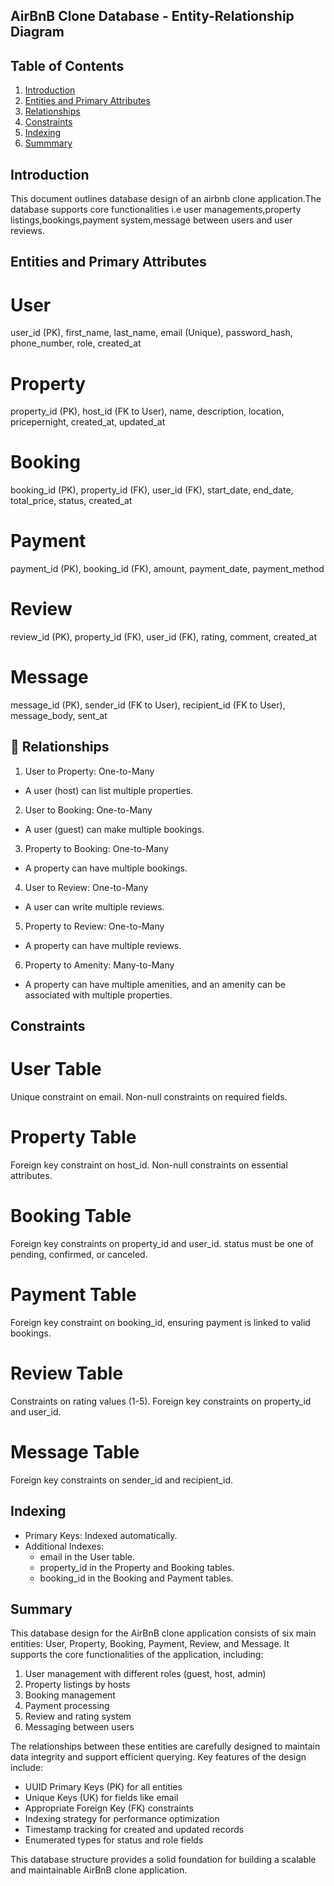 ## AirBnB Clone Database - Entity-Relationship Diagram

## Table of Contents

1. [Introduction](#introduction)
2. [Entities and Primary Attributes](#entities-and-primary-attributes)
3. [Relationships](#-relationships)
4. [Constraints](#constraints)
5. [Indexing](#indexing)
6. [Summmary](#summary)

## Introduction

This document outlines database design of an airbnb clone application.The database supports core functionalities i.e user managements,property listings,bookings,payment system,message between users and user reviews.

## Entities and Primary Attributes

# User

user_id (PK), first_name, last_name, email (Unique), password_hash, phone_number, role, created_at

# Property

property_id (PK), host_id (FK to User), name, description, location, pricepernight, created_at, updated_at

# Booking

booking_id (PK), property_id (FK), user_id (FK), start_date, end_date, total_price, status, created_at

# Payment

payment_id (PK), booking_id (FK), amount, payment_date, payment_method

# Review

review_id (PK), property_id (FK), user_id (FK), rating, comment, created_at

# Message

message_id (PK), sender_id (FK to User), recipient_id (FK to User), message_body, sent_at

## 🔗 Relationships

1. User to Property: One-to-Many

- A user (host) can list multiple properties.

2. User to Booking: One-to-Many

- A user (guest) can make multiple bookings.

3. Property to Booking: One-to-Many

- A property can have multiple bookings.

4. User to Review: One-to-Many

- A user can write multiple reviews.

5. Property to Review: One-to-Many

- A property can have multiple reviews.

6. Property to Amenity: Many-to-Many

- A property can have multiple amenities, and an amenity can be associated with multiple properties.

## Constraints

# User Table

Unique constraint on email.
Non-null constraints on required fields.

# Property Table

Foreign key constraint on host_id.
Non-null constraints on essential attributes.

# Booking Table

Foreign key constraints on property_id and user_id.
status must be one of pending, confirmed, or canceled.

# Payment Table

Foreign key constraint on booking_id, ensuring payment is linked to valid bookings.

# Review Table

Constraints on rating values (1-5).
Foreign key constraints on property_id and user_id.

# Message Table

Foreign key constraints on sender_id and recipient_id.

## Indexing

- Primary Keys: Indexed automatically.
- Additional Indexes:
  - email in the User table.
  - property_id in the Property and Booking tables.
  - booking_id in the Booking and Payment tables.

## Summary

This database design for the AirBnB clone application consists of six main entities: User, Property, Booking, Payment, Review, and Message. It supports the core functionalities of the application, including:

1. User management with different roles (guest, host, admin)
2. Property listings by hosts
3. Booking management
4. Payment processing
5. Review and rating system
6. Messaging between users

The relationships between these entities are carefully designed to maintain data integrity and support efficient querying. Key features of the design include:

- UUID Primary Keys (PK) for all entities
- Unique Keys (UK) for fields like email
- Appropriate Foreign Key (FK) constraints
- Indexing strategy for performance optimization
- Timestamp tracking for created and updated records
- Enumerated types for status and role fields

This database structure provides a solid foundation for building a scalable and maintainable AirBnB clone application.
